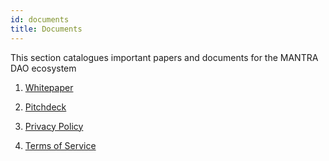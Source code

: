 ```yaml
---
id: documents
title: Documents
---
```


This section catalogues important papers and documents for the MANTRA DAO ecosystem

1. [Whitepaper](https://mantradao.com/files/MANTRA_DAO_Whitepaper.pdf)

1. [Pitchdeck](https://mantradao.com/files/MANTRA_DAO_PITCHDECK.pdf)

1. [Privacy Policy](https://mantradao.com/privacy-policy/)

1. [Terms of Service](https://mantradao.com/terms-of-use/)